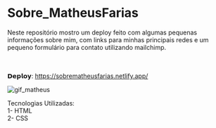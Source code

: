# Sobre_MatheusFarias
Neste repositório mostro um deploy feito com algumas pequenas informações sobre mim, com links para minhas principais redes e um pequeno formulário para contato utilizando mailchimp.
<br><br><br>

𝗗𝗲𝗽𝗹𝗼𝘆: https://sobrematheusfarias.netlify.app/

![gif_matheus](https://user-images.githubusercontent.com/101764993/159959092-5bd43a4f-4bcc-4b08-b330-6fa9533a8983.gif)

Tecnologias Utilizadas: <br>
1- HTML <br>
2- CSS  
